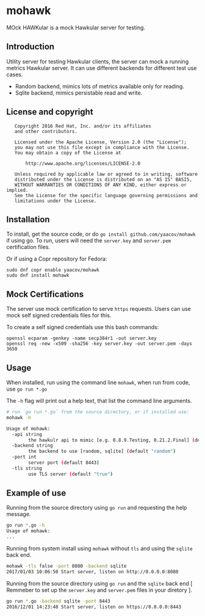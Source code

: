 # mohawk

MOck HAWKular is a mock Hawkular server for testing.

## Introduction

Utility server for testing Hawkular clients, the server can mock
a running metrics Hawkular server. It can use different backends for different test use cases.

  - Random backend, mimics lots of metrics available only for reading.
  - Sqlite backend, mimics persistable read and write.


## License and copyright

```
   Copyright 2016 Red Hat, Inc. and/or its affiliates
   and other contributors.

   Licensed under the Apache License, Version 2.0 (the "License");
   you may not use this file except in compliance with the License.
   You may obtain a copy of the License at

       http://www.apache.org/licenses/LICENSE-2.0

   Unless required by applicable law or agreed to in writing, software
   distributed under the License is distributed on an "AS IS" BASIS,
   WITHOUT WARRANTIES OR CONDITIONS OF ANY KIND, either express or implied.
   See the License for the specific language governing permissions and
   limitations under the License.
```

## Installation

To install, get the source code, or do ``go install github.com/yaacov/mohawk`` if using go.
To run, users will need the ``server.key`` and ``server.pem`` certification files.

Or if using a Copr repository for Fedora:

```
sudo dnf copr enable yaacov/mohawk 
sudo dnf install mohawk
```

## Mock Certifications

The server use mock certification to serve ``https`` requests. Users can use mock 
self signed credentials files for this. 

To create a self signed credentials use this bash commands:
```
openssl ecparam -genkey -name secp384r1 -out server.key
openssl req -new -x509 -sha256 -key server.key -out server.pem -days 3650
```

## Usage

When installed, run using the command line ``mohawk``, when run from code, use ``go run *.go``
 
The `-h` flag will print out a help text, that list the command line arguments.

```bash
# run `go run *.go` from the source directory, or if installed use:
mohawk -h

Usage of mohawk:
  -api string
    	the hawkulr api to mimic [e.g. 0.8.9.Testing, 0.21.2.Final] (default "0.21.0")
  -backend string
    	the backend to use [random, sqlite] (default "random")
  -port int
    	server port (default 8443)
  -tls string
    	use TLS server (default "true")
```

## Example of use

Running from the source directory using ``go run`` and requesting the help message.

```bash
go run *.go -h
Usage of mohawk:
...
```
Running from system install using ``mohawk`` without ``tls`` and using the ``sqlite`` back end.

```bash
mohawk -tls false -port 8080 -backend sqlite
2017/01/03 10:06:50 Start server, listen on http://0.0.0.0:8080
```

Running from the source directory using ``go run`` and the ``sqlite`` back end
[ Remmeber to set up the ``server.key`` and ``server.pem`` files in your diretory ].

```bash
go run *.go -backend sqlite -port 8443
2016/12/01 14:23:48 Start server, listen on https://0.0.0.0:8443
```
